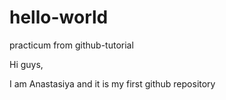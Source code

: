 # hello-world
practicum from github-tutorial

Hi guys,

I am Anastasiya and it is my first github repository
